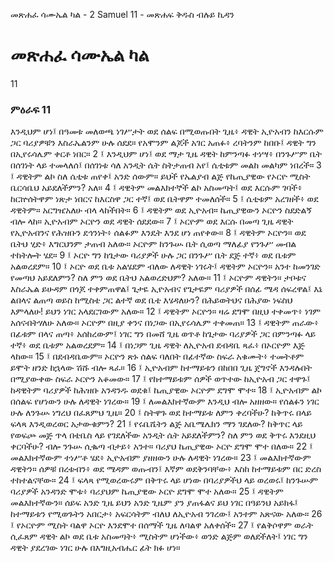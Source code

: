 ﻿
 መጽሐፈ ሳሙኤል ካል - 2 Samuel 11 - መጽሐፍ ቅዱስ ብሉይ ኪዳን
# መጽሐፈ ሳሙኤል ካል
11
### ምዕራፍ 11
እንዲህም ሆነ፤ በዓመቱ መለወጫ ነገሥታት ወደ ሰልፍ በሚወጡበት ጊዜ፥ ዳዊት ኢዮአብን ከእርሱም ጋር ባሪያዎቹን እስራኤልንም ሁሉ ሰደደ። የአሞንም ልጆች አገር አጠፉ፥ ረባትንም ከበቡ፤ ዳዊት ግን በኢየሩሳሌም ቀርቶ ነበር።
2 ፤ እንዲህም ሆነ፤ ወደ ማታ ጊዜ ዳዊት ከምንጣፉ ተነሣ፥ በንጉሥም ቤት በሰገነት ላይ ተመላለሰ፤ በሰገነቱ ሳለ አንዲት ሴት ስትታጠብ አየ፤ ሴቲቱም መልከ መልካም ነበረች።
3 ፤ ዳዊትም ልኮ ስለ ሴቲቱ ጠየቀ፤ አንድ ሰውም። ይህች የኤልያብ ልጅ የኬጢያዊው የኦርዮ ሚስት ቤርሳቤህ አይደለችምን? አለ።
4 ፤ ዳዊትም መልእክተኞች ልኮ አስመጣት፤ ወደ እርሱም ገባች፥ ከርኵሰትዋም ነጽታ ነበርና ከእርስዋ ጋር ተኛ፤ ወደ ቤትዋም ተመለሰች።
5 ፤ ሴቲቱም አረገዘች፥ ወደ ዳዊትም። አርግዤአለሁ ብላ ላከችበት።
6 ፤ ዳዊትም ወደ ኢዮአብ። ኬጢያዊውን ኦርዮን ስደድልኝ ብሎ ላከ። ኢዮአብም ኦርዮን ወደ ዳዊት ሰደደው።
7 ፤ ኦርዮም ወደ እርሱ በመጣ ጊዜ ዳዊት የኢዮአብንና የሕዝቡን ደኅንነት፥ ሰልፉም እንዴት እንደ ሆነ ጠየቀው።
8 ፤ ዳዊትም ኦርዮን። ወደ ቤትህ ሂድ፥ እግርህንም ታጠብ አለው። ኦርዮም ከንጉሡ ቤት ሲወጣ ማለፊያ የንጉሥ መብል ተከትሎት ሄደ።
9 ፤ ኦርዮ ግን ከጌታው ባሪያዎች ሁሉ ጋር በንጉሥ ቤት ደጅ ተኛ፥ ወደ ቤቱም አልወረደም።
10 ፤ ኦርዮ ወደ ቤቱ አልሄደም ብለው ለዳዊት ነገሩት፤ ዳዊትም ኦርዮን። አንተ ከመንገድ የመጣህ አይደለምን? ስለ ምን ወደ ቤትህ አልወረድህም? አለው።
11 ፤ ኦርዮም ዳዊትን። ታቦቱና እስራኤል ይሁዳም በጎጆ ተቀምጠዋል፤ ጌታዬ ኢዮአብና የጌታዬም ባሪያዎች በሰፊ ሜዳ ሰፍረዋል፤ እኔ ልበላና ልጠጣ ወይስ ከሚስቴ ጋር ልተኛ ወደ ቤቴ እሄዳለሁን? በሕይወትህና በሕያው ነፍስህ እምላለሁ! ይህን ነገር አላደርገውም አለው።
12 ፤ ዳዊትም ኦርዮን። ዛሬ ደግሞ በዚህ ተቀመጥ፥ ነገም አሰናብትሃለሁ አለው። ኦርዮም በዚያ ቀንና በነጋው በኢየሩሳሌም ተቀመጠ።
13 ፤ ዳዊትም ጠራው፥ በፊቱም በላና ጠጣ፥ አሰከረውም፤ ነገር ግን በመሸ ጊዜ ወጥቶ ከጌታው ባሪያዎች ጋር በምንጣፉ ላይ ተኛ፥ ወደ ቤቱም አልወረደም።
14 ፤ በነጋም ጊዜ ዳዊት ለኢዮአብ ደብዳቤ ጻፈ፥ በኦርዮም እጅ ላከው።
15 ፤ በደብዳቤውም። ኦርዮን ጽኑ ሰልፍ ባለበት በፊተኛው ስፍራ አቁሙት፥ ተመትቶም ይሞት ዘንድ ከኋላው ሽሹ ብሎ ጻፈ።
16 ፤ ኢዮአብም ከተማይቱን በከበበ ጊዜ ጀግኖች እንዳሉበት በሚያውቀው ስፍራ ኦርዮን አቆመው።
17 ፤ የከተማይቱም ሰዎች ወጥተው ከኢዮአብ ጋር ተዋጉ፤ ከዳዊትም ባሪያዎች ከሕዝቡ አንዳንዱ ወደቁ፤ ኬጢያዊው ኦርዮም ደግሞ ሞተ።
18 ፤ ኢዮአብም ልኮ በሰልፍ የሆነውን ሁሉ ለዳዊት ነገረው።
19 ፤ ለመልእክተኛውም እንዲህ ብሎ አዘዘው። የሰልፉን ነገር ሁሉ ለንጉሡ ነግረህ በፈጸምህ ጊዜ።
20 ፤ ስትዋጉ ወደ ከተማይቱ ለምን ቀረባችሁ? ከቅጥሩ በላይ ፍላጻ እንዲወረወር አታውቁምን?
21 ፤ የሩቤሼትን ልጅ አቤሜሌክን ማን ገደለው? ከቅጥር ላይ የወፍጮ መጅ ጥላ በቴቤስ ላይ የገደለችው አንዲት ሴት አይደለችምን? ስለ ምን ወደ ቅጥሩ እንደዚህ ቀርባችሁ? ብሎ ንጉሡ ሲቈጣ ብታይ፥ አንተ። ባሪያህ ኬጢያዊው ኦርዮ ደግሞ ሞተ በለው።
22 ፤ መልእክተኛውም ተነሥቶ ሄደ፥ ኢዮአብም ያዘዘውን ሁሉ ለዳዊት ነገረው።
23 ፤ መልእክተኛውም ዳዊትን። ሰዎቹ በረቱብን፥ ወደ ሜዳም ወጡብን፤ እኛም ወደቅንባቸው፥ እስከ ከተማይቱም በር ድረስ ተከተልናቸው።
24 ፤ ፍላጻ የሚወረውሩም በቅጥሩ ላይ ሆነው በባሪያዎችህ ላይ ወረወሩ፤ ከንጉሡም ባሪያዎች አንዳንድ ሞቱ፥ ባሪያህም ኬጢያዊው ኦርዮ ደግሞ ሞተ አለው።
25 ፤ ዳዊትም መልእክተኛውን። ሰይፍ አንድ ጊዜ ይህን አንድ ጊዜም ያን ያጠፋልና ይህ ነገር በዓይንህ አይክፋ፤ ከተማይቱን የሚወጉትን አበርታ፥ አፍርሳትም ብለህ ለኢዮአብ ንገረው፤ አንተም አጽናው አለው።
26 ፤ የኦርዮም ሚስት ባልዋ ኦርዮ እንደሞተ በሰማች ጊዜ ለባልዋ አለቀሰች።
27 ፤ የልቅሶዋም ወራት ሲፈጸም ዳዊት ልኮ ወደ ቤቱ አስመጣት፥ ሚስትም ሆነችው፥ ወንድ ልጅም ወለደችለት፤ ነገር ግን ዳዊት ያደረገው ነገር ሁሉ በእግዚአብሔር ፊት ክፉ ሆነ።
